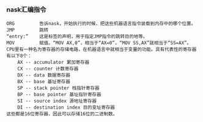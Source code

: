 ### nask汇编指令
	ORG			告诉nask，开始执行的时候，把这些机器语言指令装载到内存中的哪个位置。
	JMP			跳转
	“entry:” 	这是标签的声明，用于指定JMP指令的跳转目的地等。
	MOV			赋值。“MOV AX,0”，相当于“AX=0”，“MOV SS,AX”就相当于“SS=AX”。CPU里有一种名为寄存器的存储电路，在机器语言中就相当于变量的功能。具有代表性的寄存器有以下8个：
		AX -- accumulator 累加寄存器
		CX -- counter 计数寄存器
		DX -- data 数据寄存器
		BX -- base 基址寄存器
		SP -- stack pointer 栈指针寄存器
		BP -- base pointer 基址指针寄存器
		SI -- source index 源地址寄存器
		DI -- destination index 目的变址寄存器
	这些都是16位寄存器，因此可以存储16位的二进制数。
	
